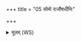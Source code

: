 +++
title = "05 सोमो राजौषधीभिः"

+++
<details><summary>मूलम् (WS)</summary>

सोमो राजौषधीभिः सूर्याचन्द्रमसा उभा।  
अरातिं सर्वे गन्धर्वा घ्नन्त्वप्सरसश्च याः ॥ ६ ॥
</details>